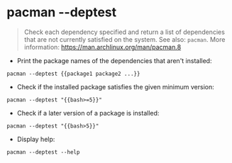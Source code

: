 # pacman --deptest

> Check each dependency specified and return a list of dependencies that are not currently satisfied on the system.
> See also: `pacman`.
> More information: <https://man.archlinux.org/man/pacman.8>

- Print the package names of the dependencies that aren't installed:

`pacman --deptest {{package1 package2 ...}}`

- Check if the installed package satisfies the given minimum version:

`pacman --deptest "{{bash>=5}}"`

- Check if a later version of a package is installed:

`pacman --deptest "{{bash>5}}"`

- Display help:

`pacman --deptest --help`
